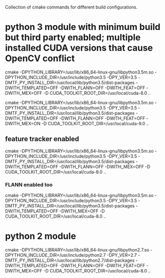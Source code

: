 Collection of cmake commands for different build configurations.

# python 3 module with minimum build but third party enabled; multiple installed CUDA versions that cause OpenCV conflict

cmake -DPYTHON_LIBRARY=/usr/lib/x86_64-linux-gnu/libpython3.5m.so -DPYTHON_INCLUDE_DIR=/usr/include/python3.5 -DPY_VER=3.5 -DMTF_PY_INSTALL_DIR=/usr/local/lib/python3.5/dist-packages -DWITH_TEMPLATED=OFF -DWITH_FLANN=OFF -DWITH_FEAT=OFF -DWITH_MEX=OFF  -D CUDA_TOOLKIT_ROOT_DIR=/usr/local/cuda-8.0 ..

cmake -DPYTHON_LIBRARY=/usr/lib/x86_64-linux-gnu/libpython3.5m.so -DPYTHON_INCLUDE_DIR=/usr/include/python3.5 -DPY_VER=3.5 -DMTF_PY_INSTALL_DIR=/usr/local/lib/python3.5/dist-packages -DWITH_TEMPLATED=OFF -DWITH_FLANN=OFF -DWITH_FEAT=OFF -DWITH_MEX=ON  -D CUDA_TOOLKIT_ROOT_DIR=/usr/local/cuda-9.0 ..

## feature tracker enabled

cmake -DPYTHON_LIBRARY=/usr/lib/x86_64-linux-gnu/libpython3.5m.so -DPYTHON_INCLUDE_DIR=/usr/include/python3.5 -DPY_VER=3.5 -DMTF_PY_INSTALL_DIR=/usr/local/lib/python3.5/dist-packages -DWITH_TEMPLATED=OFF -DWITH_FLANN=OFF -DWITH_MEX=OFF  -D CUDA_TOOLKIT_ROOT_DIR=/usr/local/cuda-8.0 ..

### FLANN enabled too

cmake -DPYTHON_LIBRARY=/usr/lib/x86_64-linux-gnu/libpython3.5m.so -DPYTHON_INCLUDE_DIR=/usr/include/python3.5 -DPY_VER=3.5 -DMTF_PY_INSTALL_DIR=/usr/local/lib/python3.5/dist-packages -DWITH_TEMPLATED=OFF -DWITH_MEX=OFF  -D CUDA_TOOLKIT_ROOT_DIR=/usr/local/cuda-8.0 ..

# python 2 module

cmake -DPYTHON_LIBRARY=/usr/lib/x86_64-linux-gnu/libpython2.7.so -DPYTHON_INCLUDE_DIR=/usr/include/python2.7 -DPY_VER=2.7 -DMTF_PY_INSTALL_DIR=/usr/local/lib/python2.7/dist-packages -DWITH_TEMPLATED=OFF -DWITH_FLANN=OFF -DWITH_FEAT=OFF -DWITH_MEX=OFF  -D CUDA_TOOLKIT_ROOT_DIR=/usr/local/cuda-8.0 ..

